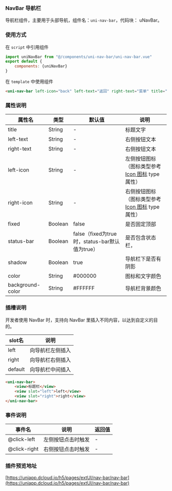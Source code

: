 ### NavBar 导航栏

导航栏组件，主要用于头部导航，组件名：``uni-nav-bar``，代码块： uNavBar。

### 使用方式

在 ``script`` 中引用组件 

```javascript
import uniNavBar from "@/components/uni-nav-bar/uni-nav-bar.vue"
export default {
    components: {uniNavBar}
}
```

在 ``template`` 中使用组件

```html
<uni-nav-bar left-icon="back" left-text="返回" right-text="菜单" title="导航栏组件"></uni-nav-bar>
```

### 属性说明

|属性名				|类型	|默认值											|说明																						|
|---				|----	|---											|---																						|
|title				|String	|-												|标题文字																					|
|left-text			|String	|-												|右侧按钮文本																				|
|right-text			|String	|-												|右侧按钮文本																				|
|left-icon			|String	|-												|左侧按钮图标（图标类型参考 [Icon 图标](http://ext.dcloud.net.cn/plugin?id=28) type 属性）	|
|right-icon			|String	|-												|右侧按钮图标（图标类型参考 [Icon 图标](http://ext.dcloud.net.cn/plugin?id=28) type 属性）	|
|fixed				|Boolean|false											|是否固定顶部																				|
|status-bar			|Boolean|false（fixed为true时，status-bar默认值为true）	|是否包含状态栏，																			|
|shadow				|Boolean|true											|导航栏下是否有阴影																			|
|color				|String	|#000000										|图标和文字颜色																				|
|background-color	|String	|#FFFFFF										|导航栏背景颜色																				|

### 插槽说明

开发者使用 NavBar 时，支持向 NavBar 里插入不同内容，以达到自定义的目的。

|slot名	|说明				|
|---	|----				|
|left	|向导航栏左侧插入	|
|right	|向导航栏右侧插入	|
|default|向导航栏中间插入	|

```html
<uni-nav-bar>
    <view>标题栏</view>
    <view slot="left">left</view>
    <view slot="right">right</view>
</uni-nav-bar>
```

### 事件说明

|事件名			|说明				|返回值	|
|---			|----				|----	|
|@click-left	|左侧按钮点击时触发	|-		|
|@click-right	|右侧按钮点击时触发	|-		|

### 插件预览地址

[https://uniapp.dcloud.io/h5/pages/extUI/nav-bar/nav-bar](https://uniapp.dcloud.io/h5/pages/extUI/nav-bar/nav-bar)